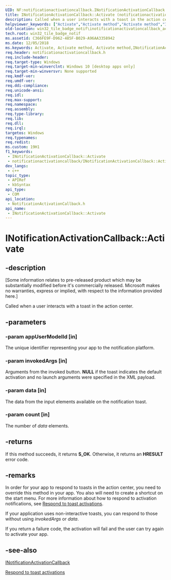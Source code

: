 ```yaml
---
UID: NF:notificationactivationcallback.INotificationActivationCallback.Activate
title: INotificationActivationCallback::Activate (notificationactivationcallback.h)
description: Called when a user interacts with a toast in the action center.
helpviewer_keywords: ["Activate","Activate method","Activate method","INotificationActivationCallback interface","INotificationActivationCallback interface","Activate method","INotificationActivationCallback.Activate","INotificationActivationCallback::Activate","notificationactivationcallback/INotificationActivationCallback::Activate","win32_tile_badge_notif.inotificationactivationcallback_activate"]
old-location: win32_tile_badge_notif\inotificationactivationcallback_activate.htm
tech.root: win32_tile_badge_notif
ms.assetid: C366FE9F-D962-485F-B029-A96AA3358942
ms.date: 12/05/2018
ms.keywords: Activate, Activate method, Activate method,INotificationActivationCallback interface, INotificationActivationCallback interface,Activate method, INotificationActivationCallback.Activate, INotificationActivationCallback::Activate, notificationactivationcallback/INotificationActivationCallback::Activate, win32_tile_badge_notif.inotificationactivationcallback_activate
req.header: notificationactivationcallback.h
req.include-header: 
req.target-type: Windows
req.target-min-winverclnt: Windows 10 [desktop apps only]
req.target-min-winversvr: None supported
req.kmdf-ver: 
req.umdf-ver: 
req.ddi-compliance: 
req.unicode-ansi: 
req.idl: 
req.max-support: 
req.namespace: 
req.assembly: 
req.type-library: 
req.lib: 
req.dll: 
req.irql: 
targetos: Windows
req.typenames: 
req.redist: 
ms.custom: 19H1
f1_keywords:
 - INotificationActivationCallback::Activate
 - notificationactivationcallback/INotificationActivationCallback::Activate
dev_langs:
 - c++
topic_type:
 - APIRef
 - kbSyntax
api_type:
 - COM
api_location:
 - NotificationActivationCallback.h
api_name:
 - INotificationActivationCallback::Activate
---
```


# INotificationActivationCallback::Activate


## -description

<p class="CCE_Message">[Some information relates to pre-released product which may be substantially modified before it's commercially released. Microsoft makes no warranties, express or implied, with respect to the information provided here.]

Called when a user interacts with a toast in the action center.

## -parameters

### -param appUserModelId [in]

The unique identifier representing your app to the notification platform.

### -param invokedArgs [in]

Arguments from the invoked button. <b>NULL</b> if the toast indicates the default activation and no launch arguments were specified in the XML payload.

### -param data [in]

The data from the input elements available on the notification toast.

### -param count [in]

The number of <i>data</i> elements.

## -returns

If this method succeeds, it returns <b xmlns:loc="http://microsoft.com/wdcml/l10n">S_OK</b>. Otherwise, it returns an <b xmlns:loc="http://microsoft.com/wdcml/l10n">HRESULT</b> error code.

## -remarks

In order for your app to respond to toasts in the action center, you need to override this method in your app. You also will need to create a shortcut on the start menu. For more information about how to respond to activation notifications, see <a href="/previous-versions/windows/desktop/win32_tile_badge_notif/respond-to-toast-activations">Respond to toast activations</a>.

If your application uses non-interactive toasts, you can respond to those without using <i>invokedArgs</i> or <i>data</i>.

If you return a failure code, the activation will fail and the user can try again to activate your app.

## -see-also

<a href="/previous-versions/windows/desktop/api/notificationactivationcallback/nn-notificationactivationcallback-inotificationactivationcallback">INotificationActivationCallback</a>



<a href="/previous-versions/windows/desktop/win32_tile_badge_notif/respond-to-toast-activations">Respond to toast activations</a>

